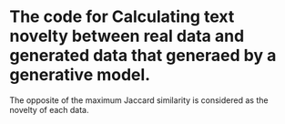 # The code for Calculating text novelty between real data and generated data that generaed by a generative model.
The opposite of the maximum Jaccard similarity is considered
as the novelty of each data.
